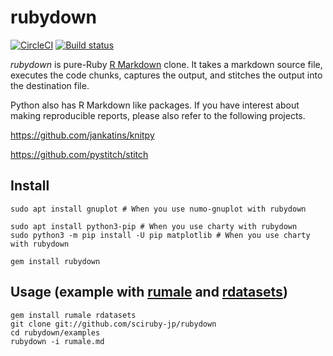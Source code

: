 # rubydown

[![CircleCI](https://circleci.com/gh/sciruby-jp/rubydown/tree/master.svg?style=svg)](https://circleci.com/gh/sciruby-jp/rubydown/tree/master)
[![Build status](https://ci.appveyor.com/api/projects/status/rroa24x9jgdwuka5?svg=true)](https://ci.appveyor.com/project/kozo2/rubydown)

*rubydown* is pure-Ruby [R Markdown](https://rmarkdown.rstudio.com/) clone.
It takes a markdown source file, executes the code chunks, captures the output, and stitches the output into the destination file.

Python also has R Markdown like packages.
If you have interest about making reproducible reports, please also refer to the following projects.

https://github.com/jankatins/knitpy

https://github.com/pystitch/stitch


## Install

```
sudo apt install gnuplot # When you use numo-gnuplot with rubydown

sudo apt install python3-pip # When you use charty with rubydown
sudo python3 -m pip install -U pip matplotlib # When you use charty with rubydown

gem install rubydown
```

## Usage (example with [rumale](https://github.com/yoshoku/rumale) and [rdatasets](https://github.com/kojix2/rdatasets))

```
gem install rumale rdatasets
git clone git://github.com/sciruby-jp/rubydown
cd rubydown/examples
rubydown -i rumale.md
```
